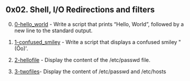 ## 0x02. Shell, I/O Redirections and filters

0. [0-hello_world](./0-hello_world)  - Write a script that prints “Hello, World”, followed by a new line to the standard output.

1. [1-confused_smiley](./1-confused_smiley) - Write a script that displays a confused smiley "(Ôo)'.

2. [2-hellofile](./2-hellofile) - Display the content of the /etc/passwd file.

3. [3-twofiles](3-twofiles)- Display the content of /etc/passwd and /etc/hosts
